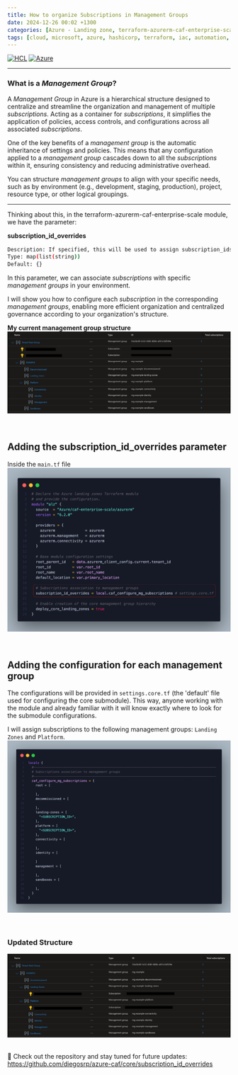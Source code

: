 ```yaml
---
title: How to organize Subscriptions in Management Groups
date: 2024-12-26 00:02 +1300
categories: [Azure - Landing zone, terraform-azurerm-caf-enterprise-scale]
tags: [cloud, microsoft, azure, hashicorp, terraform, iac, automation, infrastructure, security, governance, core, caf, management, policy, enterprise-scale]
---
```


[![HCL](https://img.shields.io/badge/language-HCL-blueviolet)](https://www.terraform.io/)
[![Azure](https://img.shields.io/badge/provider-Azure-blue)](https://registry.terraform.io/providers/hashicorp/azurerm/latest)

---

### What is a *Management Group*?  
A *Management Group* in Azure is a hierarchical structure designed to centralize and streamline the organization and management of multiple *subscriptions*. Acting as a container for *subscriptions*, it simplifies the application of policies, access controls, and configurations across all associated *subscriptions*.  

One of the key benefits of a *management group* is the automatic inheritance of settings and policies. This means that any configuration applied to a *management group* cascades down to all the *subscriptions* within it, ensuring consistency and reducing administrative overhead.  

You can structure *management groups* to align with your specific needs, such as by environment (e.g., development, staging, production), project, resource type, or other logical groupings.

---

Thinking about this, in the terraform-azurerm-caf-enterprise-scale module, we have the parameter:

**subscription_id_overrides** 
```sh
Description: If specified, this will be used to assign subscription_ids to the default Enterprise-scale Management Groups.
Type: map(list(string))
Default: {}
```

In this parameter, we can associate *subscriptions* with specific *management groups* in your environment. 

I will show you how to configure each *subscription* in the corresponding *management groups*, enabling more efficient organization and centralized governance according to your organization's structure.


**My current management group structure**
![](/assets/img/posts/sub_overrides_mg_before.png)

<br>

## Adding the subscription_id_overrides parameter 
Inside the `main.tf` file 
![](/assets/img/posts/sub_overrides_main.png)

<br>

## Adding the configuration for each management group
The configurations will be provided in `settings.core.tf` (the 'default' file used for configuring the core submodule). This way, anyone working with the module and already familiar with it will know exactly where to look for the submodule configurations. 

I will assign subscriptions to the following management groups: `Landing Zones` and `Platform`.
![](/assets/img/posts/sub_overrides_settings_core.png)

<br>

### Updated Structure
![](/assets/img/posts/sub_overrides_mg_after.png)




<br>
🔗 Check out the repository and stay tuned for future updates: <a href="https://github.com/diegosrp/azure-caf/tree/v1.0.1/core" target="_blank">https://github.com/diegosrp/azure-caf/core/subscription_id_overrides</a>